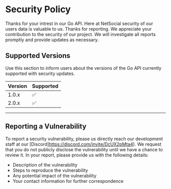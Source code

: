 # Security Policy

Thanks for your intrest in our Go API. Here at NetSocial security of our users data is valuable to us. Thanks for reporting. We appreciate your contribution to the security of our project. We will investigate all reports promptly and provide updates as necessary.

## Supported Versions

Use this section to inform users about the versions of the Go API currently supported with security updates.

| Version | Supported          |
| ------- | ------------------ |
| 1.0.x   | :white_check_mark: |
| 2.0.x   | :white_check_mark: |

---

## Reporting a Vulnerability

To report a security vulnerability, please us directly reach our development staff at our [Discord]https://discord.com/invite/DcUX2pMta4). We request that you do not publicly disclose the vulnerability until we have a chance to review it. In your report, please provide us with the following details:

-   Description of the vulnerability
-   Steps to reproduce the vulnerability
-   Any potential impact of the vulnerability
-   Your contact information for further correspondence
